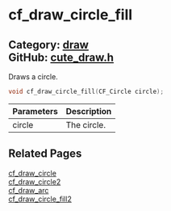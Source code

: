 [](../header.md ':include')

# cf_draw_circle_fill

Category: [draw](/api_reference?id=draw)  
GitHub: [cute_draw.h](https://github.com/RandyGaul/cute_framework/blob/master/include/cute_draw.h)  
---

Draws a circle.

```cpp
void cf_draw_circle_fill(CF_Circle circle);
```

Parameters | Description
--- | ---
circle | The circle.

## Related Pages

[cf_draw_circle](/draw/cf_draw_circle.md)  
[cf_draw_circle2](/draw/cf_draw_circle2.md)  
[cf_draw_arc](/draw/cf_draw_arc.md)  
[cf_draw_circle_fill2](/draw/cf_draw_circle_fill2.md)  
